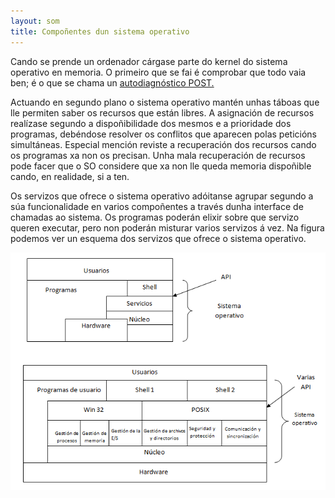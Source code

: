 ```yaml
---
layout: som
title: Compoñentes dun sistema operativo
---
```


Cando se prende un ordenador cárgase parte do kernel do sistema operativo en memoria. O primeiro que se fai é comprobar que todo vaia ben; é o que se chama un [autodiagnóstico POST.]({{site.url}}/som/autodiagnostico)

Actuando en segundo plano o sistema operativo mantén unhas táboas que lle permiten saber os recursos que están libres. A asignación de recursos realízase segundo a dispoñibilidade dos mesmos e a prioridade dos programas, debéndose resolver os conflitos que aparecen polas peticións simultáneas. Especial mención reviste a recuperación dos recursos cando os programas xa non os precisan. Unha mala recuperación de recursos pode facer que o SO considere que xa non lle queda memoria dispoñible cando, en realidade, si a ten.

Os servizos que ofrece o sistema operativo adóitanse agrupar segundo a súa funcionalidade en varios compoñentes a través dunha interface de chamadas ao sistema. Os programas poderán elixir sobre que servizo queren executar, pero non poderán misturar varios servizos á vez. Na figura  podemos ver un esquema dos servizos que ofrece o sistema operativo.

<img align="center" alt="esquemas" src="/imaxes/unid.png">

